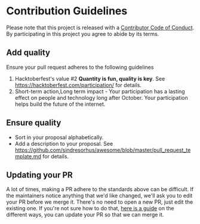 # Contribution Guidelines

Please note that this project is released with a [Contributor Code of Conduct](code-of-conduct.md).
By participating in this project you agree to abide by its terms.

## Add quality

Ensure your pull request adheres to the following guidelines

1. Hacktoberfest's value #2 **Quantity is fun, quality is key**. See <https://hacktoberfest.com/participation/> for details. 
2. Short-term action,Long term impact - Your participation has a lasting effect on people and technology long after October. Your participation helps build the future of the internet.

## Ensure quality

- Sort in your proposal alphabetically.
- Add a description to your proposal. See <https://github.com/sindresorhus/awesome/blob/master/pull_request_template.md> for details.

## Updating your PR

A lot of times, making a PR adhere to the standards above can be difficult.
If the maintainers notice anything that we'd like changed, we'll ask you to
edit your PR before we merge it. There's no need to open a new PR, just edit
the existing one. If you're not sure how to do that,
[here is a guide](https://github.com/ipfs/community/blob/master/amending-commits.md)
on the different ways, you can update your PR so that we can merge it.
